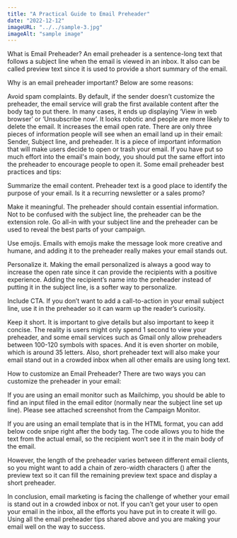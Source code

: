 ```yaml
---
title: "A Practical Guide to Email Preheader"
date: "2022-12-12"
imageURL: "../../sample-3.jpg"
imageAlt: "sample image"
---
```


What is Email Preheader?
An email preheader is a sentence-long text that follows a subject line when the email is viewed in an inbox. It also can be called preview text since it is used to provide a short summary of the email.

Why is an email preheader important? Below are some reasons:

Avoid spam complaints. By default, if the sender doesn’t customize the preheader, the email service will grab the first available content after the body tag to put there. In many cases, it ends up displaying ‘View in web browser’ or ‘Unsubscribe now’. It looks robotic and people are more likely to delete the email.
It increases the email open rate. There are only three pieces of information people will see when an email land up in their email: Sender, Subject line, and preheader. It is a piece of important information that will make users decide to open or trash your email. If you have put so much effort into the email's main body, you should put the same effort into the preheader to encourage people to open it.
Some email preheader best practices and tips:

Summarize the email content. Preheader text is a good place to identify the purpose of your email. Is it a recurring newsletter or a sales promo?

Make it meaningful. The preheader should contain essential information. Not to be confused with the subject line, the preheader can be the extension role. Go all-in with your subject line and the preheader can be used to reveal the best parts of your campaign.

Use emojis. Emails with emojis make the message look more creative and humane, and adding it to the preheader really makes your email stands out.

Personalize it. Making the email personalized is always a good way to increase the open rate since it can provide the recipients with a positive experience. Adding the recipient’s name into the preheader instead of putting it in the subject line, is a softer way to personalize.

Include CTA. If you don’t want to add a call-to-action in your email subject line, use it in the preheader so it can warm up the reader’s curiosity.

Keep it short. It is important to give details but also important to keep it concise. The reality is users might only spend 1 second to view your preheader, and some email services such as Gmail only allow preheaders between 100-120 symbols with spaces. And it is even shorter on mobile, which is around 35 letters. Also, short preheader text will also make your email stand out in a crowded inbox when all other emails are using long text.

How to customize an Email Preheader?
There are two ways you can customize the preheader in your email:

If you are using an email monitor such as Mailchimp, you should be able to find an input filed in the email editor (normally near the subject line set up line). Please see attached screenshot from the Campaign Monitor.

If you are using an email template that is in the HTML format, you can add below code snipe right after the body tag. The code allows you to hide the text from the actual email, so the recipient won’t see it in the main body of the email.

<div style="display: none; max-height: 0px; overflow: hidden;">
Insert hidden preheader text here.
</div>
However, the length of the preheader varies between different email clients, so you might want to add a chain of zero-width characters (&#847;) after the preview text so it can fill the remaining preview text space and display a short preheader.

<div style="display: none; max-height: 0px; overflow: hidden;">
&#847;&#847;&#847;&#847;&#847;&#847;&#847;&#847;&#847;&#847;&#847;&#847;&#847;&#847;&#847;&#847;&#847;&#847;&#847;&#847;&#847;&#847;&#847;&#847;&#847;&#847;&#847;&#847;&#847;&#847;&#847;&#847;&#847;&#847;&#847;&#847;&#847;&#847;&#847;&#847;&#847;&#847;&#847;&#847;&#847;&#847;&#847;&#847;&#847;&#847;&#847;&#847;&#847;&#847;&#847;&#847;&#847;&#847;&#847;&#847;&#847;&#847;&#847;&#847;&#847;&#847;&#847;&#847;&#847;&#847;&#847;&#847;&#847;&#847;&#847;&#847;&#847;&#847;&#847;&#847;&#847;&#847;&#847;&#847;
</div>

In conclusion, email marketing is facing the challenge of whether your email is stand out in a crowded inbox or not. If you can’t get your user to open your email in the inbox, all the efforts you have put in to create it will go. Using all the email preheader tips shared above and you are making your email well on the way to success.

